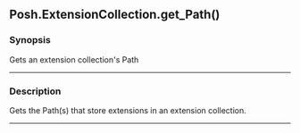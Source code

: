 Posh.ExtensionCollection.get_Path()
-----------------------------------




### Synopsis
Gets an extension collection's Path



---


### Description

Gets the Path(s) that store extensions in an extension collection.



---
